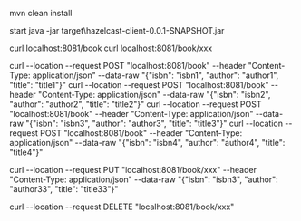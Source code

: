 mvn clean install 

start java -jar target\hazelcast-client-0.0.1-SNAPSHOT.jar


curl localhost:8081/book
curl localhost:8081/book/xxx

curl --location --request POST "localhost:8081/book" --header "Content-Type: application/json" --data-raw "{\"isbn\": \"isbn1\", \"author\": \"author1\", \"title\": \"title1\"}"
curl --location --request POST "localhost:8081/book" --header "Content-Type: application/json" --data-raw "{\"isbn\": \"isbn2\", \"author\": \"author2\", \"title\": \"title2\"}"
curl --location --request POST "localhost:8081/book" --header "Content-Type: application/json" --data-raw "{\"isbn\": \"isbn3\", \"author\": \"author3\", \"title\": \"title3\"}"
curl --location --request POST "localhost:8081/book" --header "Content-Type: application/json" --data-raw "{\"isbn\": \"isbn4\", \"author\": \"author4\", \"title\": \"title4\"}"

curl --location --request PUT "localhost:8081/book/xxx" --header "Content-Type: application/json" --data-raw "{\"isbn\": \"isbn3\", \"author\": \"author33\", \"title\": \"title33\"}"

curl --location --request DELETE "localhost:8081/book/xxx"